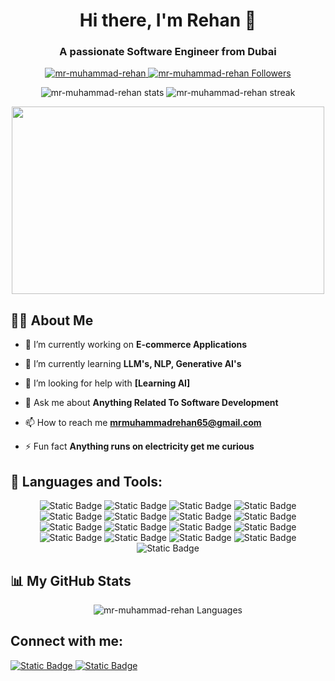 <h1 align="center">Hi there, I'm Rehan 👋</h1>
<h3 align="center">A passionate Software Engineer from Dubai</h3>

<p align="center">
  <a href="https://github.com/mr-muhammad-rehan">
    <img src="https://komarev.com/ghpvc/?username=mr-muhammad-rehan&label=Profile%20views&color=0e75b6&style=flat" alt="mr-muhammad-rehan" />
  </a>
  <a href="https://github.com/mr-muhammad-rehan?tab=followers">
    <img src="https://img.shields.io/github/followers/mr-muhammad-rehan?label=Followers&style=social" alt="mr-muhammad-rehan Followers" />
  </a>
</p>

<p align="center">
  <img src="https://github-readme-stats.vercel.app/api?username=mr-muhammad-rehan&show_icons=true&locale=en" alt="mr-muhammad-rehan stats" />
  <img src="https://github-readme-streak-stats.herokuapp.com/?user=mr-muhammad-rehan&" alt="mr-muhammad-rehan streak" />
</p>

<p align="center">
  <img src="https://media.giphy.com/media/v1.Y2lkPTc5MGI3NjExdGZscG9ldDU2Y2UyMmxhb2NmYmJ5a3N6OW5kbmN5c2d4bmo1cjZraSZlcD12MV9naWZzX3NlYXJjaCZjdD1n/bGgsc5mWoryfgKBx1u/giphy.gif" width="500" height="300" />
</p>

## 🙋‍♂️ About Me

- 🔭 I’m currently working on **E-commerce Applications**

- 🌱 I’m currently learning **LLM's, NLP, Generative AI's**

<!-- - 👯 I’m looking to collaborate on **[Project Name/Type]** -->

- 🤝 I’m looking for help with **[Learning AI]**

- 💬 Ask me about **Anything Related To Software Development**

- 📫 How to reach me **mrmuhammadrehan65@gmail.com**

- ⚡ Fun fact **Anything runs on electricity get me curious**

## 🚀 Languages and Tools:

<p align="center">
  <img alt="Static Badge" src="https://img.shields.io/badge/JavaScript-yellow"/>
  <img alt="Static Badge" src="https://img.shields.io/badge/TypeScript-blue"/>
  <img alt="Static Badge" src="https://img.shields.io/badge/CShrp-blue"/>
  <img alt="Static Badge" src="https://img.shields.io/badge/Java-white"/>
  <img alt="Static Badge" src="https://img.shields.io/badge/Node.Js-green"/>
  <img alt="Static Badge" src="https://img.shields.io/badge/SQL-blue"/>
  <img alt="Static Badge" src="https://img.shields.io/badge/Postgress-gray"/>
  <img alt="Static Badge" src="https://img.shields.io/badge/MongoDb-Green"/>
  <img alt="Static Badge" src="https://img.shields.io/badge/Prisma-black"/>
  <img alt="Static Badge" src="https://img.shields.io/badge/AWS-brown"/>
  <img alt="Static Badge" src="https://img.shields.io/badge/React-Js-skyblue"/>
  <img alt="Static Badge" src="https://img.shields.io/badge/Next-Js-black"/>
  <img alt="Static Badge" src="https://img.shields.io/badge/React-Native-skyblue"/>
  <img alt="Static Badge" src="https://img.shields.io/badge/Flutter-blue"/>
  <img alt="Static Badge" src="https://img.shields.io/badge/Rabbit--MQ-red"/>
  <img alt="Static Badge" src="https://img.shields.io/badge/Apache-Kafka-red"/>
  <img alt="Static Badge" src="https://img.shields.io/badge/ELK-Elastic--Search-green"/>
</p>

## 📊 My GitHub Stats

<p align="center">
    <img src="https://github-readme-stats.vercel.app/api/top-langs/?username=mr-muhammad-rehan&langs_count=8&layout=compact" alt="mr-muhammad-rehan Languages" />
</p>

<p align="center">
    <!-- <img src="https://activity-graph.herokuapp.com/graph?username=mr-muhammad-rehan&theme=minimal" /> -->
</p>

## Connect with me:

<p align="left">
  <a href="https://www.linkedin.com/in/mmd-rehan/" target="_new"> 
    <img alt="Static Badge" src="https://img.shields.io/badge/linkedin-0A66C2?style=for-the-badge&logo=linkedin&logoColor=white"/> 
  </a>
  
  <a href="https://mr-muhammad-rehan.github.io/mr-muhammad-rehan/" target="_new"> 
    <img alt="Static Badge" src="https://img.shields.io/badge/my_personal_web_site-1DA1F2?style=for-the-badge&logo=ko-fi&logoColor=white"/>
  </a>

</p>
